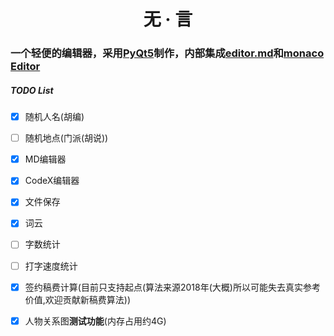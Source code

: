 <h1 align="center">无 · 言

### 一个轻便的编辑器，采用[PyQt5](https://www.qt.io/)制作，内部集成[editor.md](https://github.com/pandao/editor.md)和[monaco Editor](https://github.com/microsoft/monaco-editor)

##### TODO List

- [x] 随机人名(胡编)
  
- [ ] 随机地点(门派(胡说))

- [x] MD编辑器

- [x] CodeX编辑器

- [x] 文件保存

- [x] 词云

- [ ] 字数统计

- [ ] 打字速度统计

- [x] 签约稿费计算(目前只支持起点(算法来源2018年(大概)所以可能失去真实参考价值,欢迎贡献新稿费算法))

- [x] 人物关系图**测试功能**(内存占用约4G)
